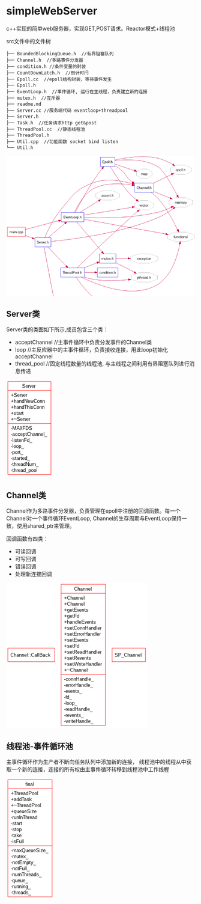 # simpleWebServer
c++实现的简单web服务器，实现GET,POST请求。Reactor模式+线程池

src文件中的文件树
```
├── BoundedBlockingQueue.h  //有界阻塞队列
├── Channel.h  //多路事件分发器
├── condition.h //条件变量的封装
├── CountDownLatch.h  //倒计时闩
├── Epoll.cc  //epoll结构封装，等待事件发生
├── Epoll.h
├── EventLoop.h  //事件循环, 运行在主线程，负责建立新的连接
├── mutex.h  //互斥器
├── readme.md
├── Server.cc //服务端代码 eventloop+threadpool
├── Server.h
├── Task.h  //任务请求http get&post
├── ThreadPool.cc  //静态线程池
├── ThreadPool.h
├── Util.cpp  //功能函数 socket bind listen 
└── Util.h
```

![](img/ButterflyGraph-main-cpp.png)


## Server类

Server类的类图如下所示,成员包含三个类：
* acceptChannel //主事件循环中负责分发事件的Channel类
* loop //主反应器中的主事件循环，负责接收连接，用此loop初始化acceptChannel
* thread_pool //固定线程数量的线程池, 与主线程之间利用有界阻塞队列进行消息传递

![](img/UMLClassDiagramGraph-Server-h.png)

## Channel类

Channel作为多路事件分发器，负责管理在epoll中注册的回调函数。每一个Channel对一个事件循环EventLoop, Channel的生存周期与EventLoop保持一致，使用shared_ptr来管理。

回调函数有四类：
* 可读回调
* 可写回调
* 错误回调
* 处理新连接回调

![](img/UMLClassDiagramGraph-Channel-h.png)

## 线程池-事件循环池

主事件循环作为生产者不断向任务队列中添加新的连接， 线程池中的线程从中获取一个新的连接，连接的所有权由主事件循环转移到线程池中工作线程

![](img/UMLClassDiagramGraph-ThreadPool-h.png)

